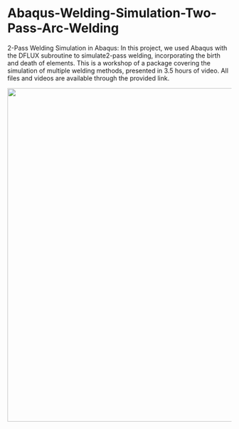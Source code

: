# Abaqus-Welding-Simulation-Two-Pass-Arc-Welding
2-Pass Welding Simulation in Abaqus: In this project, we used Abaqus with the DFLUX subroutine to simulate2-pass welding, incorporating the birth and death of elements. This is a workshop of a package covering the simulation of multiple welding methods, presented in 3.5 hours of video. All files and videos are available through the provided link.

<p align="center">
  <img width="750" src="Figures/1.png">
</p>
